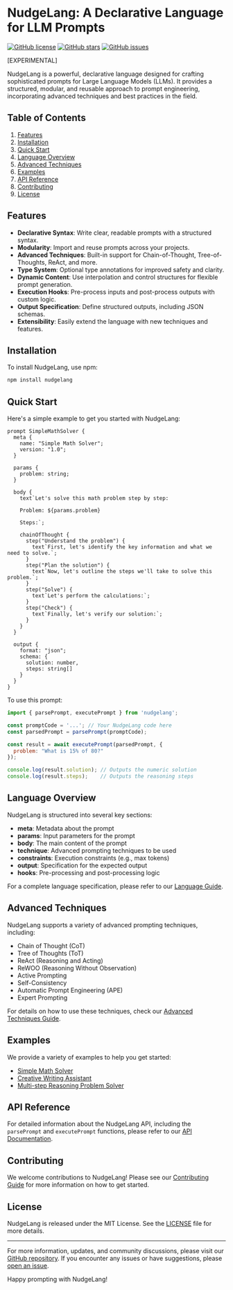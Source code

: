 # NudgeLang: A Declarative Language for LLM Prompts

[![GitHub license](https://img.shields.io/github/license/terraprompt/nudgelang.svg)](https://github.com/terraprompt/nudgelang/blob/main/LICENSE)
[![GitHub stars](https://img.shields.io/github/stars/terraprompt/nudgelang.svg)](https://github.com/terraprompt/nudgelang/stargazers)
[![GitHub issues](https://img.shields.io/github/issues/terraprompt/nudgelang.svg)](https://github.com/terraprompt/nudgelang/issues)

[EXPERIMENTAL]

NudgeLang is a powerful, declarative language designed for crafting sophisticated prompts for Large Language Models (LLMs). It provides a structured, modular, and reusable approach to prompt engineering, incorporating advanced techniques and best practices in the field.

## Table of Contents

1. [Features](#features)
2. [Installation](#installation)
3. [Quick Start](#quick-start)
4. [Language Overview](#language-overview)
5. [Advanced Techniques](#advanced-techniques)
6. [Examples](#examples)
7. [API Reference](#api-reference)
8. [Contributing](#contributing)
9. [License](#license)

## Features

- **Declarative Syntax**: Write clear, readable prompts with a structured syntax.
- **Modularity**: Import and reuse prompts across your projects.
- **Advanced Techniques**: Built-in support for Chain-of-Thought, Tree-of-Thoughts, ReAct, and more.
- **Type System**: Optional type annotations for improved safety and clarity.
- **Dynamic Content**: Use interpolation and control structures for flexible prompt generation.
- **Execution Hooks**: Pre-process inputs and post-process outputs with custom logic.
- **Output Specification**: Define structured outputs, including JSON schemas.
- **Extensibility**: Easily extend the language with new techniques and features.

## Installation

To install NudgeLang, use npm:

```bash
npm install nudgelang
```

## Quick Start

Here's a simple example to get you started with NudgeLang:

```nudgelang
prompt SimpleMathSolver {
  meta {
    name: "Simple Math Solver";
    version: "1.0";
  }

  params {
    problem: string;
  }

  body {
    text`Let's solve this math problem step by step:
    
    Problem: ${params.problem}
    
    Steps:`;

    chainOfThought {
      step("Understand the problem") {
        text`First, let's identify the key information and what we need to solve.`;
      }
      step("Plan the solution") {
        text`Now, let's outline the steps we'll take to solve this problem.`;
      }
      step("Solve") {
        text`Let's perform the calculations:`;
      }
      step("Check") {
        text`Finally, let's verify our solution:`;
      }
    }
  }

  output {
    format: "json";
    schema: {
      solution: number,
      steps: string[]
    }
  }
}
```

To use this prompt:

```javascript
import { parsePrompt, executePrompt } from 'nudgelang';

const promptCode = '...'; // Your NudgeLang code here
const parsedPrompt = parsePrompt(promptCode);

const result = await executePrompt(parsedPrompt, {
  problem: "What is 15% of 80?"
});

console.log(result.solution); // Outputs the numeric solution
console.log(result.steps);    // Outputs the reasoning steps
```

## Language Overview

NudgeLang is structured into several key sections:

- **meta**: Metadata about the prompt
- **params**: Input parameters for the prompt
- **body**: The main content of the prompt
- **technique**: Advanced prompting techniques to be used
- **constraints**: Execution constraints (e.g., max tokens)
- **output**: Specification for the expected output
- **hooks**: Pre-processing and post-processing logic

For a complete language specification, please refer to our [Language Guide](https://github.com/terraprompt/nudgelang/blob/main/docs/LANGUAGE_GUIDE.md).

## Advanced Techniques

NudgeLang supports a variety of advanced prompting techniques, including:

- Chain of Thought (CoT)
- Tree of Thoughts (ToT)
- ReAct (Reasoning and Acting)
- ReWOO (Reasoning Without Observation)
- Active Prompting
- Self-Consistency
- Automatic Prompt Engineering (APE)
- Expert Prompting

For details on how to use these techniques, check our [Advanced Techniques Guide](https://github.com/terraprompt/nudgelang/blob/main/docs/ADVANCED_TECHNIQUES.md).

## Examples

We provide a variety of examples to help you get started:

- [Simple Math Solver](https://github.com/terraprompt/nudgelang/blob/main/examples/math_solver.nudge)
- [Creative Writing Assistant](https://github.com/terraprompt/nudgelang/blob/main/examples/creative_writer.nudge)
- [Multi-step Reasoning Problem Solver](https://github.com/terraprompt/nudgelang/blob/main/examples/problem_solver.nudge)

## API Reference

For detailed information about the NudgeLang API, including the `parsePrompt` and `executePrompt` functions, please refer to our [API Documentation](https://github.com/terraprompt/nudgelang/blob/main/docs/API.md).

## Contributing

We welcome contributions to NudgeLang! Please see our [Contributing Guide](https://github.com/terraprompt/nudgelang/blob/main/CONTRIBUTING.md) for more information on how to get started.

## License

NudgeLang is released under the MIT License. See the [LICENSE](https://github.com/terraprompt/nudgelang/blob/main/LICENSE) file for more details.

---

For more information, updates, and community discussions, please visit our [GitHub repository](https://github.com/terraprompt/nudgelang). If you encounter any issues or have suggestions, please [open an issue](https://github.com/terraprompt/nudgelang/issues/new).

Happy prompting with NudgeLang!

